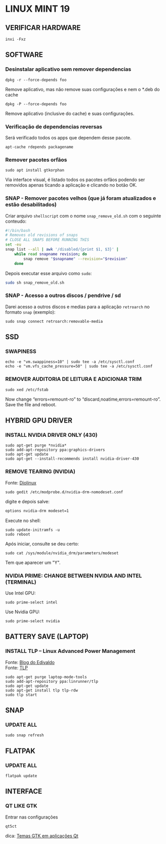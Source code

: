 # LINUX MINT 19 

## VERIFICAR HARDWARE
```shell
inxi -Fxz
```
## SOFTWARE
### Desinstalar aplicativo sem remover dependencias
```shell
dpkg -r --force-depends foo
```
Remove aplicativo, mas não remove suas configurações e nem o \*.deb do cache
```shell
dpkg -P --force-depends foo
```
Remove aplicativo (inclusive do cache) e suas configurações.
### Verificação de dependencias reversas
Será verificado todos os apps que dependem desse pacote.
```shell
apt-cache rdepends packagename
```
### Remover pacotes orfãos
```shell
sudo apt install gtkorphan
```
Via interface visual, é listado todos os pacotes orfãos podendo ser removidos apenas ticando a aplicação e clicando no botão OK. 
### SNAP - Remover pacotes velhos (que já foram atualizados e estão desabilitados)
Criar arquivo `shellscript` com o nome `snap_remove_old.sh` com o seguinte conteudo:
```sh
#!/bin/bash
# Removes old revisions of snaps
# CLOSE ALL SNAPS BEFORE RUNNING THIS
set -eu
snap list --all | awk '/disabled/{print $1, $3}' |
    while read snapname revision; do
        snap remove "$snapname" --revision="$revision"
    done
```
Depois executar esse arquivo como `sudo`:
```sh
sudo sh snap_remove_old.sh
```
### SNAP - Acesso a outros discos / pendrive / sd
Darei acesso a outros discos e medias para a aplicação `retroarch` no formato `snap` (exemplo):
```shell
sudo snap connect retroarch:removable-media
```
## SSD
### SWAPINESS
```shell
echo -e "vm.swappiness=10" | sudo tee -a /etc/sysctl.conf
echo -e "vm.vfs_cache_pressure=50" | sudo tee -a /etc/sysctl.conf
```
### REMOVER AUDITORIA DE LEITURA E ADICIONAR TRIM 
```shell
sudo xed /etc/fstab
```
Now change “errors=remount-ro” to “discard,noatime,errors=remount-ro”.    
Save the file and reboot.

## HYBRID GPU DRIVER
### INSTALL NVIDIA DRIVER ONLY (430)
```shell
sudo apt-get purge *nvidia*
sudo add-apt-repository ppa:graphics-drivers
sudo apt-get update
sudo apt-get --install-recommends install nvidia-driver-430
```

### REMOVE TEARING (NVIDIA)
Fonte: [Diolinux](https://www.diolinux.com.br/2018/07/como-resolver-o-problema-de-screen.html)
```shell
sudo gedit /etc/modprobe.d/nvidia-drm-nomodeset.conf
```
digite e depois salve: 
```txt
options nvidia-drm modeset=1
```
Execute no shell:
```shell
sudo update-initramfs -u
sudo reboot
```
Após iniciar, consulte se deu certo:
```shell
sudo cat /sys/module/nvidia_drm/parameters/modeset
```
Tem que aparecer um "Y".

### NVIDIA PRIME: CHANGE BETWEEN NVIDIA AND INTEL (TERMINAL)
Use Intel GPU:
```shell
sudo prime-select intel
```
Use Nvidia GPU:
```shell
sudo prime-select nvidia
```
## BATTERY SAVE (LAPTOP)
### INSTALL TLP – Linux Advanced Power Management
Fonte: [Blog do Edivaldo](https://www.edivaldobrito.com.br/tlp-no-ubuntu/)   
Fonte: [TLP](https://linrunner.de/en/tlp/tlp.html)   
```shell
sudo apt-get purge laptop-mode-tools
sudo add-apt-repository ppa:linrunner/tlp
sudo apt-get update
sudo apt-get install tlp tlp-rdw
sudo tlp start
```
## SNAP
### UPDATE ALL
```shell
sudo snap refresh
```

## FLATPAK
### UPDATE ALL
```shell
flatpak update
```
## INTERFACE
### QT LIKE GTK
Entrar nas configurações
```shell
qt5ct
```
dica: [Temas GTK em aplicações Qt](https://www.diolinux.com.br/2019/02/temas-gtk-em-aplicacoes-qt.html)
